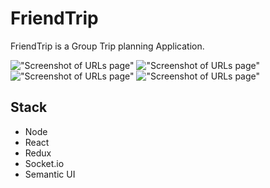 # FriendTrip

FriendTrip is a Group Trip planning Application.

!["Screenshot of URLs page"](https://github.com/SENC275/FriendTrip/blob/master/docs/homePage.png)
!["Screenshot of URLs page"](https://github.com/SENC275/FriendTrip/blob/master/docs/indexPage.png)
!["Screenshot of URLs page"](https://github.com/SENC275/FriendTrip/blob/master/docs/loginPage.png)
!["Screenshot of URLs page"](https://github.com/SENC275/FriendTrip/blob/master/docs/index2Page.png)

## Stack

- Node
- React
- Redux
- Socket.io
- Semantic UI

